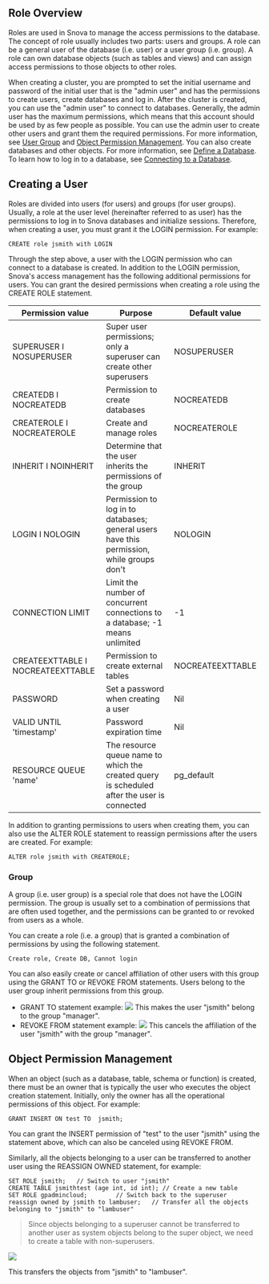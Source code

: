 ## Role Overview

Roles are used in Snova to manage the access permissions to the database. The concept of role usually includes two parts: users and groups. A role can be a general user of the database (i.e. user) or a user group (i.e. group). A role can own database objects (such as tables and views) and can assign access permissions to those objects to other roles.

When creating a cluster, you are prompted to set the initial username and password of the initial user that is the "admin user" and has the permissions to create users, create databases and log in. After the cluster is created, you can use the "admin user" to connect to databases. Generally, the admin user has the maximum permissions, which means that this account should be used by as few people as possible. You can use the admin user to create other users and grant them the required permissions. For more information, see [User Group](https://cloud.tencent.com/document/product/878/20072#.E7.94.A8.E6.88.B7.E7.BB.84) and [Object Permission Management](https://cloud.tencent.com/document/product/878/20072#.E5.AF.B9.E8.B1.A1.E6.9D.83.E9.99.90.E7.AE.A1.E7.90.86). You can also create databases and other objects. For more information, see [Define a Database](https://cloud.tencent.com/document/product/878/20070). To learn how to log in to a database, see [Connecting to a Database](https://cloud.tencent.com/document/product/878/20064#.E4.BA.8C.-.E8.BF.9E.E6.8E.A5.E6.95.B0.E6.8D.AE.E5.BA.93).

## Creating a User

Roles are divided into users (for users) and groups (for user groups). Usually, a role at the user level (hereinafter referred to as user) has the permissions to log in to Snova databases and initialize sessions. Therefore, when creating a user, you must grant it the LOGIN permission. For example:

```
CREATE role jsmith with LOGIN
```

Through the step above, a user with the LOGIN permission who can connect to a database is created. In addition to the LOGIN permission, Snova's access management has the following additional permissions for users. You can grant the desired permissions when creating a role using the CREATE ROLE statement.

| Permission value | Purpose | Default value |
| ---------------------------------- | -------------------------------------------------------- | ---------------- |
| SUPERUSER 	&Iota; NOSUPERUSER           | Super user permissions; only a superuser can create other superusers         | NOSUPERUSER      |
| CREATEDB &Iota; NOCREATEDB             | Permission to create databases                                         | NOCREATEDB       |
| CREATEROLE &Iota; NOCREATEROLE         | Create and manage roles                                           | NOCREATEROLE     |
| INHERIT &Iota; NOINHERIT               | Determine that the user inherits the permissions of the group                            | INHERIT          |
| LOGIN &Iota; NOLOGIN                   | Permission to log in to databases; general users have this permission, while groups don't | NOLOGIN          |
| CONNECTION LIMIT                   | Limit the number of concurrent connections to a database; -1 means unlimited            | -1               |
| CREATEEXTTABLE &Iota; NOCREATEEXTTABLE | Permission to create external tables                                           | NOCREATEEXTTABLE |
| PASSWORD                           | Set a password when creating a user                                       | Nil               |
| VALID UNTIL 'timestamp'            | Password expiration time                                           | Nil              |
| RESOURCE QUEUE 'name'              | The resource queue name to which the created query is scheduled after the user is connected               | pg_default       |

In addition to granting permissions to users when creating them, you can also use the ALTER ROLE statement to reassign permissions after the users are created. For example:

```
ALTER role jsmith with CREATEROLE;
```

### Group

A group (i.e. user group) is a special role that does not have the LOGIN permission. The group is usually set to a combination of permissions that are often used together, and the permissions can be granted to or revoked from users as a whole.

You can create a role (i.e. a group) that is granted a combination of permissions by using the following statement.

```
Create role, Create DB, Cannot login
```

You can also easily create or cancel affiliation of other users with this group using the GRANT TO or REVOKE FROM statements. Users belong to the user group inherit permissions from this group.

- GRANT TO statement example: ![](https://main.qcloudimg.com/raw/edd92eff662907accd1c0ddf0ea60f32.png) This makes the user "jsmith" belong to the group "manager".
- REVOKE FROM statement example: ![](https://main.qcloudimg.com/raw/d6f48b8d66ba357b761052a2cdfbe90a.png) This cancels the affiliation of the user "jsmith" with the group "manager".

## Object Permission Management

When an object (such as a database, table, schema or function) is created, there must be an owner that is typically the user who executes the object creation statement. Initially, only the owner has all the operational permissions of this object. For example:

```
GRANT INSERT ON test TO  jsmith;
```

You can grant the INSERT permission of "test" to the user "jsmith" using the statement above, which can also be canceled using REVOKE FROM.

Similarly, all the objects belonging to a user can be transferred to another user using the REASSIGN OWNED statement, for example:

```
SET ROLE jsmith;   // Switch to user "jsmith"
CREATE TABLE jsmithtest (age int, id int); // Create a new table
SET ROLE gpadmincloud;        // Switch back to the superuser
reassign owned by jsmith to lambuser;   // Transfer all the objects belonging to "jsmith" to "lambuser"
```

> Since objects belonging to a superuser cannot be transferred to another user as system objects belong to the super object, we need to create a table with non-superusers.

![](https://main.qcloudimg.com/raw/b9164fd90cc589e7a5c0a5d4d28f6816.png)

This transfers the objects from "jsmith" to "lambuser".
